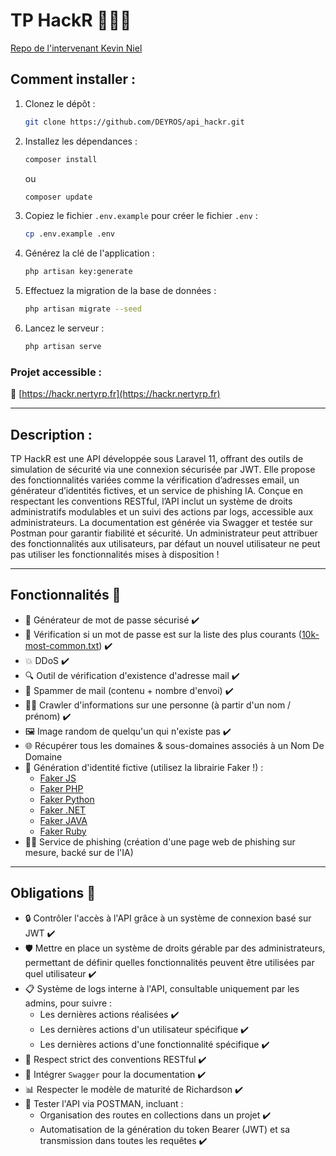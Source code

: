 # TP HackR 👨🏻‍💻

[Repo de l'intervenant Kevin Niel](https://github.com/kevinniel/M1-MDS-2425-API)

## Comment installer :

1. Clonez le dépôt :

   ```bash
   git clone https://github.com/DEYROS/api_hackr.git
   ```

2. Installez les dépendances :

   ```bash
   composer install
   ```

   ou

   ```bash
   composer update
   ```

3. Copiez le fichier `.env.example` pour créer le fichier `.env` :

   ```bash
   cp .env.example .env
   ```

4. Générez la clé de l'application :

   ```bash
   php artisan key:generate
   ```

5. Effectuez la migration de la base de données :

   ```bash
   php artisan migrate --seed
   ```

6. Lancez le serveur :
   ```bash
   php artisan serve
   ```

### Projet accessible :

🔗 [https://hackr.nertyrp.fr](https://hackr.nertyrp.fr)

---

## Description :

TP HackR est une API développée sous Laravel 11, offrant des outils de simulation de sécurité via une connexion sécurisée par JWT. Elle propose des fonctionnalités variées comme la vérification d’adresses email, un générateur d’identités fictives, et un service de phishing IA. Conçue en respectant les conventions RESTful, l’API inclut un système de droits administratifs modulables et un suivi des actions par logs, accessible aux administrateurs. La documentation est générée via Swagger et testée sur Postman pour garantir fiabilité et sécurité. Un administrateur peut attribuer des fonctionnalités aux utilisateurs, par défaut un nouvel utilisateur ne peut pas utiliser les fonctionnalités mises à disposition !

---

## Fonctionnalités 🔧

- 🔑 Générateur de mot de passe sécurisé ✔️
- 🔐 Vérification si un mot de passe est sur la liste des plus courants ([10k-most-common.txt](https://github.com/danielmiessler/SecLists/blob/master/Passwords/Common-Credentials/10k-most-common.txt)) ✔️
- 💥 DDoS ✔️
- 🔍 Outil de vérification d'existence d'adresse mail ✔️
- 📧 Spammer de mail (contenu + nombre d'envoi) ✔️
- 🕵️‍♀️ Crawler d'informations sur une personne (à partir d'un nom / prénom) ✔️
- 🖼️ Image random de quelqu'un qui n'existe pas ✔️
- 🌐 Récupérer tous les domaines & sous-domaines associés à un Nom De Domaine
- 👤 Génération d'identité fictive (utilisez la librairie Faker !) :
  - [Faker JS](https://fakerjs.dev/)
  - [Faker PHP](https://fakerphp.org/)
  - [Faker Python](https://faker.readthedocs.io/en/master/)
  - [Faker .NET](https://www.nuget.org/packages/Faker.Net/)
  - [Faker JAVA](https://javadoc.io/doc/com.github.javafaker/javafaker/latest/com/github/javafaker/Faker.html)
  - [Faker Ruby](https://github.com/faker-ruby/faker)
- 🕵️‍♂️ Service de phishing (création d'une page web de phishing sur mesure, backé sur de l'IA)

---

## Obligations 📜

- 🔒 Contrôler l'accès à l'API grâce à un système de connexion basé sur JWT ✔️
- 🛡️ Mettre en place un système de droits gérable par des administrateurs, permettant de définir quelles fonctionnalités peuvent être utilisées par quel utilisateur ✔️
- 📋 Système de logs interne à l'API, consultable uniquement par les admins, pour suivre :
  - Les dernières actions réalisées ✔️
  - Les dernières actions d'un utilisateur spécifique ✔️
  - Les dernières actions d'une fonctionnalité spécifique ✔️
- 📏 Respect strict des conventions RESTful ✔️
- 📑 Intégrer `Swagger` pour la documentation ✔️
- 📊 Respecter le modèle de maturité de Richardson ✔️
- 🧪 Tester l'API via POSTMAN, incluant :
  - Organisation des routes en collections dans un projet ✔️
  - Automatisation de la génération du token Bearer (JWT) et sa transmission dans toutes les requêtes ✔️
